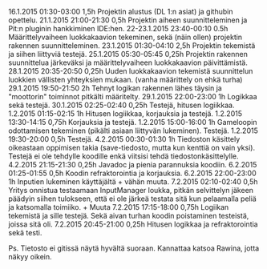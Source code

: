 16.1.2015	01:30-03:00	1,5h	Projektin alustus (DL 1:n asiat) ja githubin opettelu.
21.1.2015	21:00-21:30	0,5h	Projektin aiheen suunnitteleminen ja Pit:n pluginin hankkiminen IDE:hen.
22-23.1.2015	23:40-00:10	0.5h	Määrittelyvaiheen luokkakaavion tekeminen, sekä (näin ollen) projektin rakennen suunnitteleminen.
23.1.2015	01:30-04:10	2,5h	Projektin tekemistä ja siihen liittyviä testejä.
25.1.2015	05:30-05:45	0,25h	Projektin rakennen suunnittelua järkeväksi ja määrittelyvaiheen luokkakaavion päivittämistä.
28.1.2015	20:35-20:50	0,25h	Uuden luokkakaavion tekemistä suunnittelun luokkien vällisten yhteyksien mukaan. (vanha määrittely on ehkä turha)
29.1.2015	19:50-21:50	2h	Tehnyt logikan rakennen lähes täysin ja "moottorin" toiminnot pitkälti määritelty.
29.1.2015	22:00-23:00	1h	Logikkaa sekä testejä.
30.1.2015	02:25-02:40	0,25h	Testejä, hitusen logiikkaa.
1.2.2015	01:15-02:15	1h	Hitusen logiikkaa, korjauksia ja testejä.
1.2.2015	13:30-14:15	0,75h	Korjauksia ja testejä.
1.2.2015	15:00-16:00	1h	Gameloopin odottamisen tekeminen (pikälti asiaan liittyvän lukeminen). Testejä.
1.2.2015	19:30-20:00	0,5h	Testejä.
4.2.2015	00:30-01:30	1h	Tiedoston käsittely oikeastaan oppimisen takia (save-tiedosto, mutta kun kenttiä on vain yksi). Testejä ei ole tehdylle koodille enkä viitsisi tehdä tiedostonkäsittelylle.
4.2.2015	21:15-21:30	0,25h	Javadoc ja pienia parannuksia koodiin.
6.2.2015	01:25-01:55	0,5h	Koodin refraktorointia ja korjauksia.
6.2.2015	22:00-23:00	1h	Inputien lukeminen käyttäjältä + vähän muuta.
7.2.2015	02:10-02:40	0,5h	Yritys onnistua testaamaan InputManager loukka, pitkän selvittelyn jäkeen päädyin siihen tulokseen, että ei ole järkeä testata sitä kun pelaamalla peliä ja katsomalla toimiiko. + Muuta
7.2.2015	17:15-18:00	0,75h	Logiikan tekemistä ja sille testejä. Sekä aivan turhan koodin poistaminen testeistä, joissa sitä oli.
7.2.2015	20:45-21:00	0,25h	Hitusen logikkaa ja refraktorointia sekä testi.


Ps. Tietosto ei gitissä näytä hyvältä suoraan.
Kannattaa katsoa Rawina, jotta näkyy oikein.